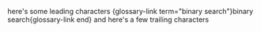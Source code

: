 here's some leading characters {glossary-link term="binary search"}binary search{glossary-link end} and here's a few trailing characters
